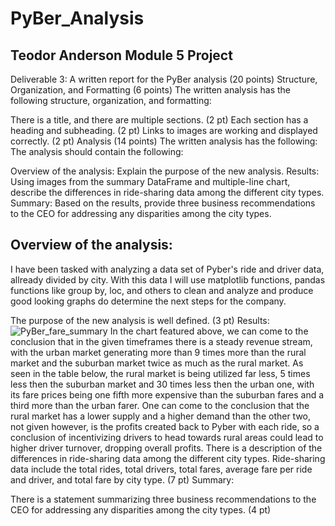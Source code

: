 # PyBer_Analysis
## Teodor Anderson Module 5 Project
Deliverable 3: A written report for the PyBer analysis (20 points)
Structure, Organization, and Formatting (6 points)
The written analysis has the following structure, organization, and formatting:

There is a title, and there are multiple sections. (2 pt)
Each section has a heading and subheading. (2 pt)
Links to images are working and displayed correctly. (2 pt)
Analysis (14 points)
The written analysis has the following:
The analysis should contain the following:

Overview of the analysis: Explain the purpose of the new analysis.
Results: Using images from the summary DataFrame and multiple-line chart, describe the differences in ride-sharing data among the different city types.
Summary: Based on the results, provide three business recommendations to the CEO for addressing any disparities among the city types.

## Overview of the analysis:
  I have been tasked with analyzing a data set of Pyber's ride and driver data, allready divided by city. With this data I will use matplotlib functions, pandas functions like group by, loc, and others to clean and analyze and produce good looking graphs do determine the next steps for the company.

The purpose of the new analysis is well defined. (3 pt)
Results:
![PyBer_fare_summary](https://user-images.githubusercontent.com/116928193/209104361-60ad214f-f135-4615-9669-7257e04069dd.png)
In the chart featured above, we can come to the conclusion that in the given timeframes there is a steady revenue stream, with the urban market generating more than 9 times more than the rural market and the suburban market twice as much as the rural market. 
As seen in the table below, the rural market is being utilized far less, 5 times less then the suburban market and 30 times less then the urban one, with its fare prices being one fifth more expensive than the suburban fares and a third more than the urban farer. One can come to the conclusion that the rural market has a lower supply and a higher demand than the other two, not given however, is the profits created back to Pyber with each ride, so a conclusion of incentivizing drivers to head towards rural areas could lead to higher driver turnover, dropping overall profits.
There is a description of the differences in ride-sharing data among the different city types. Ride-sharing data include the total rides, total drivers, total fares, average fare per ride and driver, and total fare by city type. (7 pt)
Summary:

There is a statement summarizing three business recommendations to the CEO for addressing any disparities among the city types. (4 pt)
